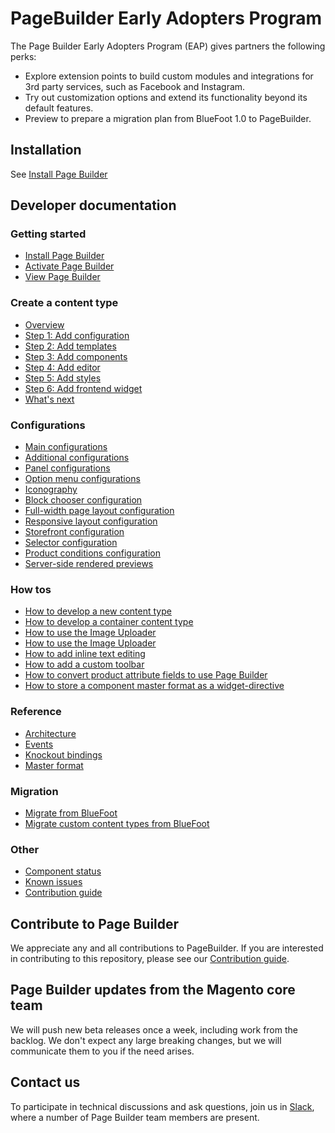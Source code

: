 # PageBuilder Early Adopters Program

The Page Builder Early Adopters Program (EAP) gives partners the following perks:
 
* Explore extension points to build custom modules and integrations for 3rd party services, such as Facebook and Instagram.
* Try out customization options and extend its functionality beyond its default features.
* Preview to prepare a migration plan from BlueFoot 1.0 to PageBuilder.

## Installation

See [Install Page Builder](install-pagebuilder.md)

<!-- {% comment %} -->

## Developer documentation

### Getting started

* [Install Page Builder](install-pagebuilder.md)
* [Activate Page Builder](activate-pagebuilder.md)
* [View Page Builder](view-pagebuilder.md)

### Create a content type

* [Overview](../create-basic-content-type/overview.md)
* [Step 1: Add configuration](../create-basic-content-type/step-1-add-configuration.md)
* [Step 2: Add templates](../create-basic-content-type/step-2-add-templates.md)
* [Step 3: Add components](../create-basic-content-type/step-3-add-components.md)
* [Step 4: Add editor](../create-basic-content-type/step-4-add-form.md)
* [Step 5: Add styles](../create-basic-content-type/step-5-add-styles.md)
* [Step 6: Add frontend widget](../create-basic-content-type/step-6-add-frontend-widget.md)
* [What's next](../create-basic-content-type/whats-next.md)

### Configurations

* [Main configurations](../configurations/content-type-configuration.md)
* [Additional configurations](../configurations/additional-configurations.md)
* [Panel configurations](../configurations/panel-configurations.md)
* [Option menu configurations](../configurations/option-menu-configurations.md)
* [Iconography](../configurations/iconography.md)
* [Block chooser configuration](../configurations/block-chooser-configuration.md)
* [Full-width page layout configuration](../configurations/full-width-page-layout-configuration.md)
* [Responsive layout configuration](../configurations/responsive-layout-configuration.md)
* [Storefront configuration](../configurations/storefront-configuration.md)
* [Selector configuration](../configurations/selector-configuration.md)
* [Product conditions configuration](../configurations/product-conditions-configuration.md)
* [Server-side rendered previews](../configurations/server-side-rendered-previews.md)

### How tos

* [How to develop a new content type](../how-to/how-to-develop-new-content-type.md)
* [How to develop a container content type](../how-to/how-to-develop-container-content-type.md)
* [How to use the Image Uploader](../how-to/how-to-use-image-uploader.md)
* [How to use the Image Uploader](../how-to/how-to-use-image-uploader.md)
* [How to add inline text editing](../how-to/how-to-add-inline-text-editing.md)
* [How to add a custom toolbar](../how-to/how-to-add-custom-toolbar.md)
* [How to convert product attribute fields to use Page Builder](../how-to/how-to-convert-product-attributes-to-use-pagebuilder.md)
* [How to store a component master format as a widget-directive](../how-to/how-to-store-master-format-as-widget-directive.md)

### Reference

* [Architecture](../reference/architecture.md)
* [Events](../reference/events.md)
* [Knockout bindings](../reference/knockout-bindings.md)
* [Master format](../reference/master-format.md)

### Migration

* [Migrate from BlueFoot](../migration/migrate-from-bluefoot.md)
* [Migrate custom content types from BlueFoot](../migration/migrate-custom-content-types-from-bluefoot.md)

### Other

* [Component status](../component-status.md)
* [Known issues](../known-issues.md)
* [Contribution guide](https://github.com/magento/magento2-page-builder/blob/develop/CONTRIBUTING.md)

<!-- {% endcomment %} -->

## Contribute to Page Builder

We appreciate any and all contributions to PageBuilder. If you are interested in contributing to this repository, please see our [Contribution guide](https://github.com/magento/magento2-page-builder/blob/develop/CONTRIBUTING.md).

## Page Builder updates from the Magento core team

We will push new beta releases once a week, including work from the backlog. We don't expect any large breaking changes, but we will communicate them to you if the need arises.

## Contact us

To participate in technical discussions and ask questions, join us in [Slack], where a number of Page Builder team members are present.

[Slack]: https://magentocommeng.slack.com/messages/GANS1R4C9
